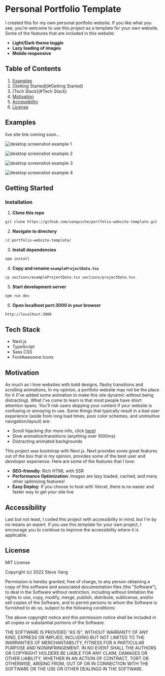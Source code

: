 # Personal Portfolio Template

I created this for my own personal portfolio website.  If you like what you see, you’re welcome to use this project as a template for your own website. Some of the features that are included in this website:

- **Light/Dark theme toggle**
- **Lazy loading of images**
- **Mobile responsive**

## Table of Contents

1. [Examples](#Examples)
2. [Getting Started](#Getting Started)
3. [Tech Stack](#Tech Stack)
4. [Motivation](#Motivation)
5. [Accessibility](#Accessibility)
6. [License](#License)

## Examples

live site link coming soon...

![desktop screenshot example 1](https://res.cloudinary.com/dvrs8gsj3/image/upload/v1664778785/personal-portfolio-template/Screenshot_2022-10-03_15-20-55_cubmzw.png)

![desktop screenshot example 2](https://res.cloudinary.com/dvrs8gsj3/image/upload/v1664778785/personal-portfolio-template/Screenshot_2022-10-03_15-21-24_hfcuwy.png)

![desktop screenshot example 3](https://res.cloudinary.com/dvrs8gsj3/image/upload/v1664778786/personal-portfolio-template/Screenshot_2022-10-03_15-21-37_j59gg0.png)

![desktop screenshot example 4](https://res.cloudinary.com/dvrs8gsj3/image/upload/v1664778785/personal-portfolio-template/Screenshot_2022-10-03_15-21-54_bpf5vg.png)

## Getting Started

### Installation

1. **Clone this repo**

```sh
git clone https://github.com/vanquiche/portfolio-website-template.git
```

2. **Navigate to directory**

```sh
cd portfolio-website-template/
```

3. **Install dependencies**

```sh
npm install
```

4. **Copy and rename `exampleProjectData.tsx`**

```sh
cp sections/exampleProjectData.tsx sections/projectData.tsx
```

5. **Start development server**

```sh
npm run dev
```

6. **Open localhost port:3000 in your browser**

```sh
http://localhost:3000
```

## Tech Stack
- Next.js
- TypeScript
- Sass CSS
- FontAwesome Icons

## Motivation

As much as I love websites with bold designs, flashy transitions and scrolling animations, In my opinion, a portfolio website may not be the place for it (I’ve added some animation to make this site dynamic without being distracting). What I've come to learn is that most people have short attention spans. You’ll risk users skipping your content if your website is confusing or annoying to use. Some things that typically result in a bad user experience (aside from long load times, poor color schemes, and unintuitive navigation/layout) are:

- Scroll hijacking (for more info, click [here](https://alvarotrigo.com/blog/what-is-scroll-hijacking/))
- Slow animation/transitions (anything over 1000ms)
- Distracting animated backgrounds

This project was bootstrap with Next.js. Next provides some great features out of the box that in my opinion, provides some of the best user and developer experience. Here are some of the features that I love:

- **SEO-friendly**: Rich HTML with SSR
- **Performance Optimization**: Images are lazy loaded, cached, and many other optimizing features!
- **Easy Deploy**: If you choose to host with Vercel, there is no easier and faster way to get your site live

## Accessibility

Last but not least, I coded this project with accessibility in mind, but I'm by no means an expert. If you use this template for your own project, I encourage you to continue to improve the accessibility where it is applicable.

## License

MIT License

Copyright (c) 2022 Steve Vang

Permission is hereby granted, free of charge, to any person obtaining a copy
of this software and associated documentation files (the "Software"), to deal
in the Software without restriction, including without limitation the rights
to use, copy, modify, merge, publish, distribute, sublicense, and/or sell
copies of the Software, and to permit persons to whom the Software is
furnished to do so, subject to the following conditions:

The above copyright notice and this permission notice shall be included in all
copies or substantial portions of the Software.

THE SOFTWARE IS PROVIDED "AS IS", WITHOUT WARRANTY OF ANY KIND, EXPRESS OR
IMPLIED, INCLUDING BUT NOT LIMITED TO THE WARRANTIES OF MERCHANTABILITY,
FITNESS FOR A PARTICULAR PURPOSE AND NONINFRINGEMENT. IN NO EVENT SHALL THE
AUTHORS OR COPYRIGHT HOLDERS BE LIABLE FOR ANY CLAIM, DAMAGES OR OTHER
LIABILITY, WHETHER IN AN ACTION OF CONTRACT, TORT OR OTHERWISE, ARISING FROM,
OUT OF OR IN CONNECTION WITH THE SOFTWARE OR THE USE OR OTHER DEALINGS IN THE
SOFTWARE.